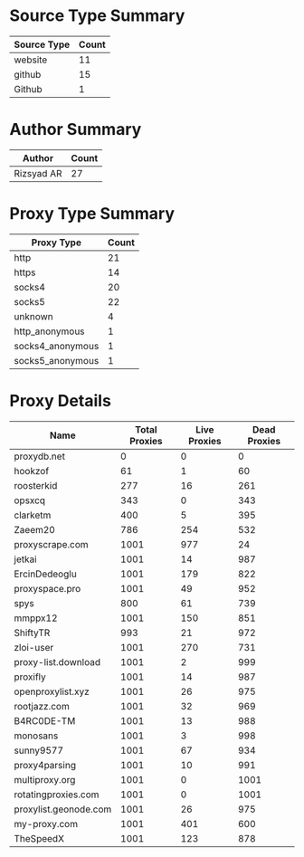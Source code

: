 # Source Type Summary

| Source Type | Count |
|-------------|-------|
| website | 11 |
| github | 15 |
| Github | 1 |


# Author Summary

| Author | Count |
|--------|-------|
| Rizsyad AR | 27 |


# Proxy Type Summary

| Proxy Type | Count |
|------------|-------|
| http | 21 |
| https | 14 |
| socks4 | 20 |
| socks5 | 22 |
| unknown | 4 |
| http_anonymous | 1 |
| socks4_anonymous | 1 |
| socks5_anonymous | 1 |


# Proxy Details

| Name | Total Proxies | Live Proxies | Dead Proxies |
|------|---------------|--------------|---------------|
| proxydb.net | 0 | 0 | 0 |
| hookzof | 61 | 1 | 60 |
| roosterkid | 277 | 16 | 261 |
| opsxcq | 343 | 0 | 343 |
| clarketm | 400 | 5 | 395 |
| Zaeem20 | 786 | 254 | 532 |
| proxyscrape.com | 1001 | 977 | 24 |
| jetkai | 1001 | 14 | 987 |
| ErcinDedeoglu | 1001 | 179 | 822 |
| proxyspace.pro | 1001 | 49 | 952 |
| spys | 800 | 61 | 739 |
| mmppx12 | 1001 | 150 | 851 |
| ShiftyTR | 993 | 21 | 972 |
| zloi-user | 1001 | 270 | 731 |
| proxy-list.download | 1001 | 2 | 999 |
| proxifly | 1001 | 14 | 987 |
| openproxylist.xyz | 1001 | 26 | 975 |
| rootjazz.com | 1001 | 32 | 969 |
| B4RC0DE-TM | 1001 | 13 | 988 |
| monosans | 1001 | 3 | 998 |
| sunny9577 | 1001 | 67 | 934 |
| proxy4parsing | 1001 | 10 | 991 |
| multiproxy.org | 1001 | 0 | 1001 |
| rotatingproxies.com | 1001 | 0 | 1001 |
| proxylist.geonode.com | 1001 | 26 | 975 |
| my-proxy.com | 1001 | 401 | 600 |
| TheSpeedX | 1001 | 123 | 878 |

